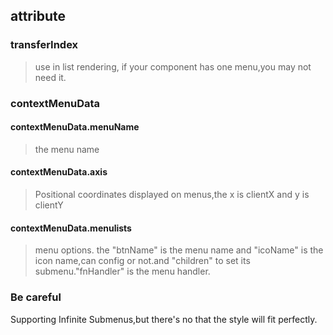 ## attribute
### transferIndex
>use in list rendering, if your component has one menu,you may not need it.

### contextMenuData

#### contextMenuData.menuName

>the menu name

#### contextMenuData.axis

>Positional coordinates displayed on menus,the x is clientX and y is clientY

#### contextMenuData.menulists

>menu options. the "btnName" is the menu name and "icoName" is the icon name,can config or not.and "children" to  set its submenu."fnHandler" is the menu handler.

### Be careful

Supporting Infinite Submenus,but there's no that the style will fit perfectly.

